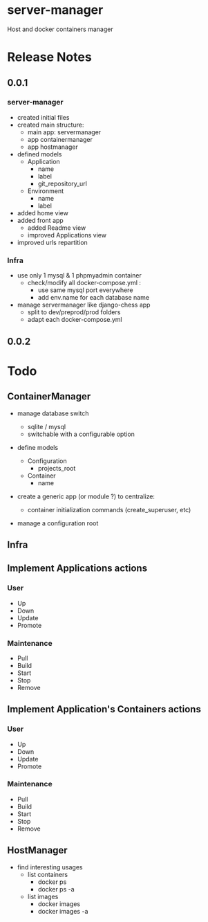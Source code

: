 # server-manager
Host and docker containers manager


# Release Notes

## 0.0.1

### server-manager
* created initial files
* created main structure:
  * main app: servermanager
  * app containermanager
  * app hostmanager
* defined models
  * Application
    * name
    * label
    * git_repository_url
  * Environment
    * name
    * label
* added home view
* added front app
  * added Readme view
  * improved Applications view
* improved urls repartition

### Infra
* use only 1 mysql & 1 phpmyadmin container
  * check/modify all docker-compose.yml :
    * use same mysql port everywhere
    * add env.name for each database name
* manage servermanager like django-chess app
  * split to dev/preprod/prod folders
  * adapt each docker-compose.yml

## 0.0.2


# Todo

## ContainerManager
* manage database switch
  * sqlite / mysql
  * switchable with a configurable option

* define models
  * Configuration
    * projects_root
  * Container
    * name

* create a generic app (or module ?) to centralize:
  * container initialization commands (create_superuser, etc)

* manage a configuration root

## Infra

## Implement Applications actions

### User
* Up
* Down
* Update
* Promote

### Maintenance
* Pull
* Build
* Start
* Stop
* Remove

## Implement Application's Containers actions

### User
* Up
* Down
* Update
* Promote

### Maintenance
* Pull
* Build
* Start
* Stop
* Remove

## HostManager
* find interesting usages
  * list containers
    * docker ps
    * docker ps -a
  * list images
    * docker images
    * docker images -a
    